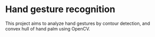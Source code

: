# Hand gesture recognition

This project aims to analyze hand gestures by contour detection, and convex hull of hand palm using OpenCV.
